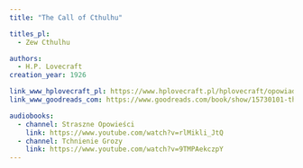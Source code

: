 ```yaml
---
title: "The Call of Cthulhu"

titles_pl:
  - Zew Cthulhu

authors:
  - H.P. Lovecraft
creation_year: 1926

link_www_hplovecraft_pl: https://www.hplovecraft.pl/hplovecraft/opowiadania-nowele-powiesci/the-call-of-cthulhu/
link_www_goodreads_com: https://www.goodreads.com/book/show/15730101-the-call-of-cthulhu

audiobooks:
  - channel: Straszne Opowieści
    link: https://www.youtube.com/watch?v=rlMikli_JtQ
  - channel: Tchnienie Grozy
    link: https://www.youtube.com/watch?v=9TMPAekczpY
---
```


